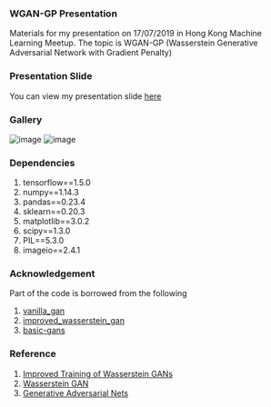 ### WGAN-GP Presentation
Materials for my presentation on 17/07/2019 in Hong Kong Machine Learning Meetup. The topic is WGAN-GP (Wasserstein Generative Adversarial Network with Gradient Penalty)


### Presentation Slide
You can view my presentation slide [here](https://docs.google.com/presentation/d/1ysg98nigTbI9JSvE6i2kPeKjx9XG9dgxl5LtQjX3iB0/edit?usp=sharing)

### Gallery
![image](https://github.com/riven314/WGAN-GP_Presentation/blob/master/gif/wgangp_data_evolution.gif)
![image](https://github.com/riven314/WGAN-GP_Presentation/blob/master/gif/wgangp_loss_evolution.gif)

### Dependencies
1. tensorflow==1.5.0
2. numpy==1.14.3
3. pandas==0.23.4
4. sklearn==0.20.3
5. matplotlib==3.0.2
6. scipy==1.3.0
7. PIL==5.3.0
8. imageio==2.4.1


### Acknowledgement
Part of the code is borrowed from the following
1. [vanilla_gan](https://github.com/wiseodd/generative-models/tree/master/GAN/vanilla_gan)
2. [improved_wasserstein_gan](https://github.com/wiseodd/generative-models/blob/master/GAN/improved_wasserstein_gan/wgan_gp_tensorflow.py)
3. [basic-gans](https://github.com/aadilh/blogs/tree/new/basic-gans)


### Reference
1. [Improved Training of Wasserstein GANs](https://arxiv.org/abs/1704.00028)
2. [Wasserstein GAN](https://arxiv.org/abs/1701.07875)
3. [Generative Adversarial Nets](http://papers.nips.cc/paper/5423-generative-adversarial-nets)
